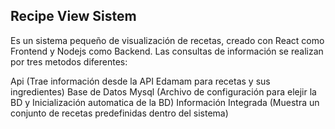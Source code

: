 Recipe View Sistem
-----------------
Es un sistema pequeño de visualización de recetas, creado con React como Frontend y Nodejs como Backend. 
Las consultas de información se realizan por tres metodos diferentes:

Api (Trae información desde la API Edamam para recetas y sus ingredientes)
Base de Datos Mysql (Archivo de configuración para elejir la BD y Inicialización automatica de la BD)
Información Integrada (Muestra un conjunto de recetas predefinidas dentro del sistema)
